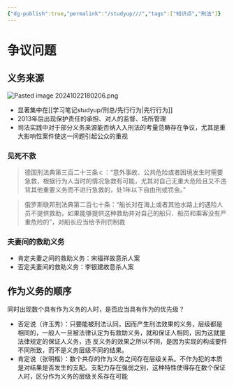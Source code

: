 ```yaml
---
{"dg-publish":true,"permalink":"/studyup///","tags":["知识点","刑法"]}
---
```


# 争议问题
## 义务来源
![Pasted image 20241022180206.png](/img/user/%E8%BF%90%E8%A1%8C%E6%9D%82/%E9%99%84%E4%BB%B6/Pasted%20image%2020241022180206.png) 
- 显著集中在[[学习笔记studyup/刑总/先行行为\|先行行为]]
- 2013年后出现保护责任的承担、对人的监督、场所管理
- 司法实践中对于部分义务来源能否纳入入刑法的考量范畴存在争议，尤其是重大影响性案件使这一问题引起公众的重视
### 见死不救
>德国刑法典第三百二十三条ｃ：“意外事故、公共危险或者困境发生时需要急救，根据行为人当时的情况急救有可能，尤其对自己无重大危险且又不违背其他重要义务而不进行急救的，处1年以下自由刑或罚金。”

>俄罗斯联邦刑法典第二百七十条：“船长对在海上或者其他水路上的遇险人员不提供救助，如果能够提供这种救助并对自己的船只、船员和乘客没有严重危险的”，对船长应当给予刑罚制裁
### 夫妻间的救助义务
- 肯定夫妻之间的救助义务：宋福祥故意杀人案
- 否定夫妻间的救助义务：李银建故意杀人案
## 作为义务的顺序
同时出现数个具有作为义务的人时，是否应当具有作为的优先级？
- 否定说（许玉秀）：只要能被刑法认同，因而产生刑法效果的义务，层级都是相同的，一般人一旦被法律认定为有救助义务，就和保证人相同，因为这就是法律规定的保证人义务，违 反义务的效果之所以不同，是因为实现的构成要件不同所致，而不是义务层级不同的结果。
- 肯定说（张明楷）：数个共存的作为义务之间存在层级关系。不作为犯的本质是对结果是否发生的支配。支配力存在强弱之别，这种特性使得存在数个保证人时，区分作为义务的层级关系存在可能